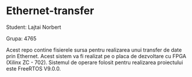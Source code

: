 # Ethernet-transfer

Student: Lajtai Norbert

Grupa: 4765

Acest repo contine fisierele sursa pentru realizarea unui transfer de date prin Ethernet. Acest sistem va fi realizat pe o placa de dezvoltare cu FPGA (Xilinx ZC - 702). Sistemul de operare folosit pentru realizarea proiectului este FreeRTOS V9.0.0.
